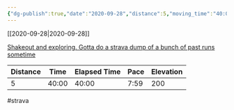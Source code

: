 ```yaml
---
{"dg-publish":true,"date":"2020-09-28","distance":5,"moving_time":"40:00","elapsed_time":"40:00","pace":"7:59","total_elevation_gain":200,"url":"https://www.strava.com/activities/4126244302","permalink":"/01-personal/strava/2020-09-28-shakeout-and-exploring-gotta-do-a-strava-dump-of-a-bunch-of-past-runs-sometime/","dgPassFrontmatter":true}
---
```



[[2020-09-28\|2020-09-28]]

[Shakeout and exploring. Gotta do a strava dump of a bunch of past runs sometime](https://www.strava.com/activities/4126244302)

| Distance | Time  | Elapsed Time | Pace | Elevation |
| -------- | ----- | ------------ | ---- | --------- |
| 5        | 40:00 | 40:00        | 7:59 | 200       |




#strava
